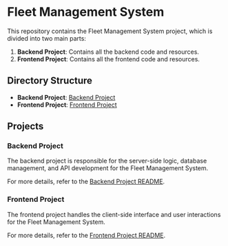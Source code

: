 # Fleet Management System

This repository contains the Fleet Management System project, which is divided into two main parts:

1. **Backend Project**: Contains all the backend code and resources.
2. **Frontend Project**: Contains all the frontend code and resources.

## Directory Structure

- **Backend Project**: [Backend Project](https://github.com/AnjaliSangare/CDAC_Academic_Project-Fleet_Management-/tree/Frontend_Project/Backend%2520Project)
- **Frontend Project**: [Frontend Project]((https://github.com/AnjaliSangare/CDAC_Academic_Project-Fleet_Management-/edit/Frontend_Project/README.md))

## Projects

### Backend Project

The backend project is responsible for the server-side logic, database management, and API development for the Fleet Management System.

For more details, refer to the [Backend Project README](Backend%20Project/README.md).

### Frontend Project

The frontend project handles the client-side interface and user interactions for the Fleet Management System.

For more details, refer to the [Frontend Project README](Frontend%20Project/README.md).
